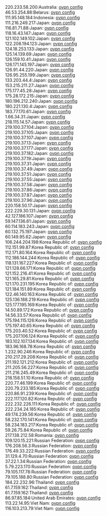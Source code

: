 220.233.58.200:Australia: [ovpn config](vpn/220_233_58_200.ovpn)  
46.53.254.88:Belarus: [ovpn config](vpn/46_53_254_88.ovpn)  
111.95.148.184:Indonesia: [ovpn config](vpn/111_95_148_184.ovpn)  
111.216.249.217:Japan: [ovpn config](vpn/111_216_249_217.ovpn)  
116.81.71.88:Japan: [ovpn config](vpn/116_81_71_88.ovpn)  
118.16.43.147:Japan: [ovpn config](vpn/118_16_43_147.ovpn)  
121.102.149.102:Japan: [ovpn config](vpn/121_102_149_102.ovpn)  
122.208.194.123:Japan: [ovpn config](vpn/122_208_194_123.ovpn)  
124.18.253.133:Japan: [ovpn config](vpn/124_18_253_133.ovpn)  
125.14.139.69:Japan: [ovpn config](vpn/125_14_139_69.ovpn)  
126.159.10.41:Japan: [ovpn config](vpn/126_159_10_41.ovpn)  
126.171.145.197:Japan: [ovpn config](vpn/126_171_145_197.ovpn)  
126.91.44.220:Japan: [ovpn config](vpn/126_91_44_220.ovpn)  
126.95.255.199:Japan: [ovpn config](vpn/126_95_255_199.ovpn)  
133.203.44.4:Japan: [ovpn config](vpn/133_203_44_4.ovpn)  
153.215.211.27:Japan: [ovpn config](vpn/153_215_211_27.ovpn)  
175.177.45.28:Japan: [ovpn config](vpn/175_177_45_28.ovpn)  
175.28.172.215:Japan: [ovpn config](vpn/175_28_172_215.ovpn)  
180.196.212.240:Japan: [ovpn config](vpn/180_196_212_240.ovpn)  
180.221.130.4:Japan: [ovpn config](vpn/180_221_130_4.ovpn)  
183.77.170.61:Japan: [ovpn config](vpn/183_77_170_61.ovpn)  
1.66.34.31:Japan: [ovpn config](vpn/1_66_34_31.ovpn)  
218.115.14.57:Japan: [ovpn config](vpn/218_115_14_57.ovpn)  
219.100.37.104:Japan: [ovpn config](vpn/219_100_37_104.ovpn)  
219.100.37.105:Japan: [ovpn config](vpn/219_100_37_105.ovpn)  
219.100.37.107:Japan: [ovpn config](vpn/219_100_37_107.ovpn)  
219.100.37.13:Japan: [ovpn config](vpn/219_100_37_13.ovpn)  
219.100.37.177:Japan: [ovpn config](vpn/219_100_37_177.ovpn)  
219.100.37.182:Japan: [ovpn config](vpn/219_100_37_182.ovpn)  
219.100.37.19:Japan: [ovpn config](vpn/219_100_37_19.ovpn)  
219.100.37.31:Japan: [ovpn config](vpn/219_100_37_31.ovpn)  
219.100.37.49:Japan: [ovpn config](vpn/219_100_37_49.ovpn)  
219.100.37.51:Japan: [ovpn config](vpn/219_100_37_51.ovpn)  
219.100.37.55:Japan: [ovpn config](vpn/219_100_37_55.ovpn)  
219.100.37.58:Japan: [ovpn config](vpn/219_100_37_58.ovpn)  
219.100.37.86:Japan: [ovpn config](vpn/219_100_37_86.ovpn)  
219.100.37.87:Japan: [ovpn config](vpn/219_100_37_87.ovpn)  
219.100.37.96:Japan: [ovpn config](vpn/219_100_37_96.ovpn)  
220.158.50.17:Japan: [ovpn config](vpn/220_158_50_17.ovpn)  
222.229.30.131:Japan: [ovpn config](vpn/222_229_30_131.ovpn)  
42.127.186.107:Japan: [ovpn config](vpn/42_127_186_107.ovpn)  
59.147.136.61:Japan: [ovpn config](vpn/59_147_136_61.ovpn)  
60.114.183.243:Japan: [ovpn config](vpn/60_114_183_243.ovpn)  
60.132.75.197:Japan: [ovpn config](vpn/60_132_75_197.ovpn)  
60.149.95.62:Japan: [ovpn config](vpn/60_149_95_62.ovpn)  
106.244.204.198:Korea Republic of: [ovpn config](vpn/106_244_204_198.ovpn)  
112.151.99.87:Korea Republic of: [ovpn config](vpn/112_151_99_87.ovpn)  
112.171.80.164:Korea Republic of: [ovpn config](vpn/112_171_80_164.ovpn)  
112.186.144.244:Korea Republic of: [ovpn config](vpn/112_186_144_244.ovpn)  
118.131.167.227:Korea Republic of: [ovpn config](vpn/118_131_167_227.ovpn)  
121.128.66.171:Korea Republic of: [ovpn config](vpn/121_128_66_171.ovpn)  
121.152.216.41:Korea Republic of: [ovpn config](vpn/121_152_216_41.ovpn)  
121.165.29.81:Korea Republic of: [ovpn config](vpn/121_165_29_81.ovpn)  
121.170.231.195:Korea Republic of: [ovpn config](vpn/121_170_231_195.ovpn)  
121.184.151.89:Korea Republic of: [ovpn config](vpn/121_184_151_89.ovpn)  
122.46.140.163:Korea Republic of: [ovpn config](vpn/122_46_140_163.ovpn)  
125.136.188.219:Korea Republic of: [ovpn config](vpn/125_136_188_219.ovpn)  
125.177.195.169:Korea Republic of: [ovpn config](vpn/125_177_195_169.ovpn)  
14.50.89.172:Korea Republic of: [ovpn config](vpn/14_50_89_172.ovpn)  
14.56.33.57:Korea Republic of: [ovpn config](vpn/14_56_33_57.ovpn)  
175.194.115.126:Korea Republic of: [ovpn config](vpn/175_194_115_126.ovpn)  
175.197.40.65:Korea Republic of: [ovpn config](vpn/175_197_40_65.ovpn)  
175.203.40.52:Korea Republic of: [ovpn config](vpn/175_203_40_52.ovpn)  
175.207.106.124:Korea Republic of: [ovpn config](vpn/175_207_106_124.ovpn)  
183.102.107.134:Korea Republic of: [ovpn config](vpn/183_102_107_134.ovpn)  
183.96.168.78:Korea Republic of: [ovpn config](vpn/183_96_168_78.ovpn)  
1.232.90.246:Korea Republic of: [ovpn config](vpn/1_232_90_246.ovpn)  
210.217.29.208:Korea Republic of: [ovpn config](vpn/210_217_29_208.ovpn)  
211.192.121.212:Korea Republic of: [ovpn config](vpn/211_192_121_212.ovpn)  
211.205.56.227:Korea Republic of: [ovpn config](vpn/211_205_56_227.ovpn)  
211.216.245.49:Korea Republic of: [ovpn config](vpn/211_216_245_49.ovpn)  
218.158.51.10:Korea Republic of: [ovpn config](vpn/218_158_51_10.ovpn)  
220.77.46.199:Korea Republic of: [ovpn config](vpn/220_77_46_199.ovpn)  
220.79.233.185:Korea Republic of: [ovpn config](vpn/220_79_233_185.ovpn)  
220.86.91.239:Korea Republic of: [ovpn config](vpn/220_86_91_239.ovpn)  
222.117.120.82:Korea Republic of: [ovpn config](vpn/222_117_120_82.ovpn)  
222.232.226.111:Korea Republic of: [ovpn config](vpn/222_232_226_111.ovpn)  
222.234.24.185:Korea Republic of: [ovpn config](vpn/222_234_24_185.ovpn)  
49.174.239.56:Korea Republic of: [ovpn config](vpn/49_174_239_56.ovpn)  
58.232.170.141:Korea Republic of: [ovpn config](vpn/58_232_170_141.ovpn)  
58.234.183.217:Korea Republic of: [ovpn config](vpn/58_234_183_217.ovpn)  
59.26.75.84:Korea Republic of: [ovpn config](vpn/59_26_75_84.ovpn)  
217.138.212.58:Romania: [ovpn config](vpn/217_138_212_58.ovpn)  
109.120.15.221:Russian Federation: [ovpn config](vpn/109_120_15_221.ovpn)  
176.208.56.3:Russian Federation: [ovpn config](vpn/176_208_56_3.ovpn)  
176.49.33.222:Russian Federation: [ovpn config](vpn/176_49_33_222.ovpn)  
31.129.4.70:Russian Federation: [ovpn config](vpn/31_129_4_70.ovpn)  
37.22.1.34:Russian Federation: [ovpn config](vpn/37_22_1_34.ovpn)  
5.79.223.170:Russian Federation: [ovpn config](vpn/5_79_223_170.ovpn)  
79.105.117.78:Russian Federation: [ovpn config](vpn/79_105_117_78.ovpn)  
79.105.188.80:Russian Federation: [ovpn config](vpn/79_105_188_80.ovpn)  
184.22.232.96:Thailand: [ovpn config](vpn/184_22_232_96.ovpn)  
61.7.159.162:Thailand: [ovpn config](vpn/61_7_159_162.ovpn)  
61.7.159.162:Thailand: [ovpn config](vpn/61_7_159_162.ovpn)  
86.97.85.184:United Arab Emirates: [ovpn config](vpn/86_97_85_184.ovpn)  
113.22.14.95:Viet Nam: [ovpn config](vpn/113_22_14_95.ovpn)  
116.103.213.79:Viet Nam: [ovpn config](vpn/116_103_213_79.ovpn)  

